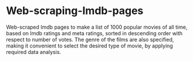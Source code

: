 # Web-scraping-Imdb-pages
Web-scraped Imdb pages to make a list of 1000 popular movies of all time, based on Imdb ratings and meta ratings, sorted in descending order with respect to number of votes. The genre of the films are also specified, making it convenient to select the desired type of movie, by applying required data analysis.
